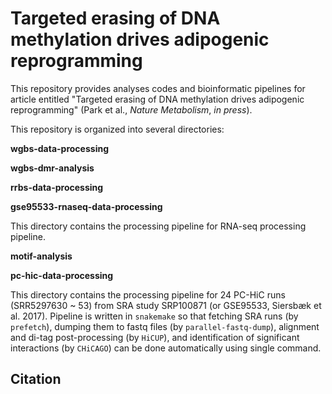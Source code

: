 # Targeted erasing of DNA methylation drives adipogenic reprogramming

This repository provides analyses codes and bioinformatic pipelines for article entitled "Targeted erasing of DNA methylation drives adipogenic reprogramming" (Park et al., *Nature Metabolism*, *in press*).

This repository is organized into several directories:

**wgbs-data-processing**

**wgbs-dmr-analysis**

**rrbs-data-processing**

**gse95533-rnaseq-data-processing**

This directory contains the processing pipeline for RNA-seq processing pipeline.

**motif-analysis**

**pc-hic-data-processing**

This directory contains the processing pipeline for 24 PC-HiC runs (SRR5297630 ~ 53) from SRA study SRP100871 (or GSE95533, Siersbæk et al. 2017). Pipeline is written in `snakemake` so that fetching SRA runs (by `prefetch`), dumping them to fastq files (by `parallel-fastq-dump`), alignment and di-tag post-processing (by `HiCUP`), and identification of significant interactions (by `CHiCAGO`) can be done automatically using single command.

## Citation

